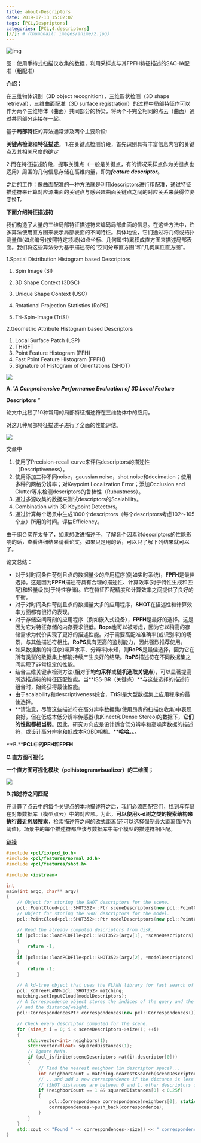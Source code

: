 ```yaml
---
title: about-Descriptors
date: 2019-07-13 15:02:07
tags: [PCL,Despriptors]
categories: [PCL,4.descriptors]
[//]: #（thumbnail: images/anime/2.jpg）
---
```


![img](about-Descriptors/1.png)

图：使用手持式扫描仪收集的数据，利用采样点与其FPFH特征描述的SAC-IA配准（粗配准）

<!--more-->

**介绍：**

在三维物体识别（3D object recognition），三维形状检测（3D shape retrieval），三维曲面配准（3D surface registration）的过程中局部特征作可以作为两个三维物体（曲面）共同部分的桥梁，将两个不完全相同的点云（曲面）通过共同部分连接在一起。

基于**局部特征**的算法通常涉及两个主要阶段:

**关键点检测**和**特征描述**。
1.在关键点检测阶段，首先识别具有丰富信息内容的关键点及其相关尺度的确定

2.而在特征描述阶段，提取关键点（一般是关键点，有的情况采样点作为关键点也适用）周围的几何信息存储在高维向量，即为***feature descriptor***。

之后的工作：像曲面配准的一种方法就是利用descriptors进行粗配准，通过特征描述符来计算对应源曲面的关键点与感兴趣曲面关键点之间的对应关系来获得位姿变换**T**。



**下面介绍特征描述符**

​    我们构造了大量的三维局部特征描述符来编码局部曲面的信息。在这些方法中，许多算法使用直方图来表示局部表面的不同特征。具体地说，它们通过将几何或拓扑测量值(如点编号)按照特定领域(如点坐标、几何属性)累积成直方图来描述局部表面。我们将这些算法分为基于描述符的“空间分布直方图”和“几何属性直方图”。

1.Spatial Distribution Histogram based Descriptors

1. Spin Image (SI)

2. 3D Shape Context (3DSC)

3. Unique Shape Context (USC)

4. Rotational Projection Statistics (RoPS)

5. Tri-Spin-Image (TriSI)

   

2.Geometric Attribute Histogram based Descriptors

1. Local Surface Patch (LSP)
2. THRIFT
3. Point Feature Histogram (PFH)
4. Fast Point Feature Histogram (FPFH) 
5. Signature of Histogram of Orientations (SHOT)

![](about-Descriptors/2.png)

**A.***“**A Comprehensive Performance Evaluation of 3D Local Feature***

**Descriptors** *”*

论文中比较了10种常用的局部特征描述符在三维物体中的应用。

对这几种局部特征描述子进行了全面的性能评估。

![](about-Descriptors/3.png)

文章中

1. 使用了Precision-recall curve来评估descriptors的描述性（Descriptiveness）。
2. 使用添加三种不同noise，gaussian noise，shot noise和decimation；使用多种的网格分辨率；对Keypoint Localization Error；添加Occlusion and Clutter等来检测descriptors的鲁棒性（Rubustness）。
3. 通过多源收集的数据来测试descriptors的Scalability。
4. Combination with 3D Keypoint Detectors。
5. 通过计算每个场景中生成1000个descriptors（每个descriptors考虑102～105个点）所用的时间。评估Efficiency。

由于组合实在太多了，如果想改进描述子，了解各个因素对descriptors的性能影响的话，查看详细结果请看论文。如果只是用的话，可以只了解下列结果就可以了。

论文总结：

- 对于对时间条件苛刻且点的数据量少的应用程序(例如实时系统)，**FPFH**是最佳选择。这是因为**FPFH**描述符具有合理的描述性、计算效率(对于特性生成和匹配)和轻量级(对于特性存储)。它在特征匹配精度和计算效率之间提供了良好的平衡。
- 对于对时间条件苛刻且点的数据量大多的应用程序，**SHOT**在描述性和计算效率方面都有很好的表现。
- 对于存储空间苛刻的应用程序（例如嵌入式设备），**FPFH**是最好的选择。这是因为它对特征存储的内存要求很低。**Rops**也可以被考虑，因为它以稍高的存储需求为代价实现了更好的描述性能。对于需要高配准准确率(或识别率)的场景，与其他描述符相比，**RoPS**具有更高的鉴别能力，因此强烈推荐使用。
- 如果数据集的特征(如噪声水平、分辨率)未知，则**RoPS**是最佳选择，因为它在所有类型的数据集上都能持续产生良好的结果。**RoPS**描述符在不同数据集之间实现了非常稳定的性能。
- 结合三维关键点检测方法(相对于**均匀采样**或**随机选取关键点**)，可以显著提高所选描述符的特征匹配性能。当**ISS-BR（关键点）**与这些选择的描述符组合时，始终获得最佳性能。
- 由于scalability和descriptiveness综合，**TriSI**是大型数据集上应用程序的最佳选择。
- **请注意，尽管这些描述符在高分辨率数据集(使用昂贵的扫描仪收集)中表现良好，但在低成本低分辨率传感器(如Kinect和Dense Stereo)的数据下，****它们的性能都相当弱****。因此，研究方向应是设计适合低分辨率和高噪声数据的描述符，或设计高分辨率和低成本RGBD相机。****哈哈。。。**









**B.****PCL中的PFH和FPFH**



**C.直方图可视化**

**一个直方图可视化模块（pclhistogramvisualizer）的二维图；**

![](about-Descriptors/4.png)

**D.描述符之间匹配**

在计算了点云中的每个关键点的本地描述符之后，我们必须匹配它们，找到与存储在对象数据库（模型点云）中的对应项。为此，**可以使用k-d树之类的搜索结构来执行最近邻居搜索**，检索描述符之间的欧式距离(还可以选择强制最大距离值作为阈值)。场景中的每个描述符都应该与数据库中每个模型的描述符相匹配。

[链接](http://robotica.unileon.es/index.php/PCL/OpenNI_tutorial_5:_3D_object_recognition_(pipeline)#Matching)

```c++
#include <pcl/io/pcd_io.h>
#include <pcl/features/normal_3d.h>
#include <pcl/features/shot.h>

#include <iostream>

int
main(int argc, char** argv)
{
	// Object for storing the SHOT descriptors for the scene.
	pcl::PointCloud<pcl::SHOT352>::Ptr sceneDescriptors(new pcl::PointCloud<pcl::SHOT352>());
	// Object for storing the SHOT descriptors for the model.
	pcl::PointCloud<pcl::SHOT352>::Ptr modelDescriptors(new pcl::PointCloud<pcl::SHOT352>());

	// Read the already computed descriptors from disk.
	if (pcl::io::loadPCDFile<pcl::SHOT352>(argv[1], *sceneDescriptors) != 0)
	{
		return -1;
	}
	if (pcl::io::loadPCDFile<pcl::SHOT352>(argv[2], *modelDescriptors) != 0)
	{
		return -1;
	}

	// A kd-tree object that uses the FLANN library for fast search of nearest neighbors.
	pcl::KdTreeFLANN<pcl::SHOT352> matching;
	matching.setInputCloud(modelDescriptors);
	// A Correspondence object stores the indices of the query and the match,
	// and the distance/weight.
	pcl::CorrespondencesPtr correspondences(new pcl::Correspondences());

	// Check every descriptor computed for the scene.
	for (size_t i = 0; i < sceneDescriptors->size(); ++i)
	{
		std::vector<int> neighbors(1);
		std::vector<float> squaredDistances(1);
		// Ignore NaNs.
		if (pcl_isfinite(sceneDescriptors->at(i).descriptor[0]))
		{
			// Find the nearest neighbor (in descriptor space)...
			int neighborCount = matching.nearestKSearch(sceneDescriptors->at(i), 1, neighbors, squaredDistances);
			// ...and add a new correspondence if the distance is less than a threshold
			// (SHOT distances are between 0 and 1, other descriptors use different metrics).
			if (neighborCount == 1 && squaredDistances[0] < 0.25f)
			{
				pcl::Correspondence correspondence(neighbors[0], static_cast<int>(i), squaredDistances[0]);
				correspondences->push_back(correspondence);
			}
		}
	}
	std::cout << "Found " << correspondences->size() << " correspondences." << std::endl;
}
```



